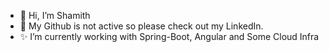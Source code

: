 - 👋 Hi, I’m Shamith
- 🌱 My Github is not active so please check out my LinkedIn.
- ✨ I’m currently working with Spring-Boot, Angular and Some Cloud Infra

<!---
Andromeda227799/Andromeda227799 is a ✨ special ✨ repository because its `README.md` (this file) appears on your GitHub profile.
You can click the Preview link to take a look at your changes.
--->
